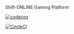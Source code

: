 Shift-ONLINE Gaming Platform



[![codecov](https://codecov.io/gh/Phathumzi/testing/branch/main/graph/badge.svg?token=QzNsZwbSN0)](https://codecov.io/gh/Phathumzi/testing)

[![CircleCI](https://dl.circleci.com/status-badge/img/gh/Phathumzi/shift/tree/main.svg?style=svg)](https://dl.circleci.com/status-badge/redirect/gh/Phathumzi/shift/tree/main)
